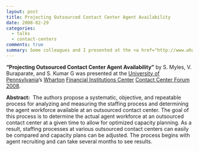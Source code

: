 ```yaml
---
layout: post
title: Projecting Outsourced Contact Center Agent Availability
date: 2008-02-29
categories:
  - talks 
  - contact-centers
comments: true
summary: Some colleagues and I presented at the <a href="http://www.wharton.upenn.edu/">Wharton</a> <a href="http://fic.wharton.upenn.edu/fic/">Financial Institutions Center</a>'s Contact Center Forum 2008
---
```


**“Projecting Outsourced Contact Center Agent Availability”** by S. Myles, V. Buraparate, and S. Kumar G was presented at the [University of Pennsylvania](http://www.upenn.edu/)’s [Wharton](http://www.wharton.upenn.edu/) [Financial Institutions Center](http://fic.wharton.upenn.edu/fic/) [Contact Center Forum 2008](http://fic.wharton.upenn.edu/fic/Contact%20Center%20Forum%20Agenda%20-%20Feb%202008.pdf).

**Abstract:**&nbsp; The authors propose a systematic, objective, and repeatable process for analyzing and measuring the staffing process and determining the agent workforce available at an outsourced contact center. The goal of this process is to determine the actual agent workforce at an outsourced contact center at a given time to allow for optimized capacity planning. As a result, staffing processes at various outsourced contact centers can easily be compared and capacity plans can be adjusted. The process begins with agent recruiting and can take several months to see results.